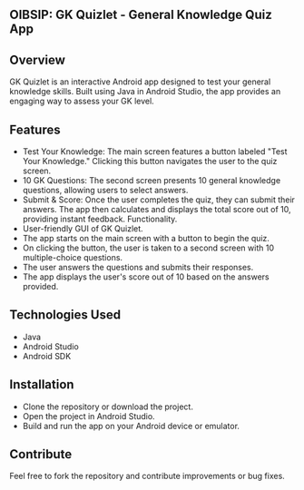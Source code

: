 ## OIBSIP: GK Quizlet - General Knowledge Quiz App

## Overview
GK Quizlet is an interactive Android app designed to test your general knowledge skills. Built using Java in Android Studio, the app provides an engaging way to assess your GK level.

## Features

- Test Your Knowledge: The main screen features a button labeled "Test Your Knowledge." Clicking this button navigates the user to the quiz screen.
- 10 GK Questions: The second screen presents 10 general knowledge questions, allowing users to select answers.
- Submit & Score: Once the user completes the quiz, they can submit their answers. The app then calculates and displays the total score out of 10, providing instant feedback.
Functionality.
- User-friendly GUI of GK Quizlet.
- The app starts on the main screen with a button to begin the quiz.
- On clicking the button, the user is taken to a second screen with 10 multiple-choice questions.
- The user answers the questions and submits their responses.
- The app displays the user's score out of 10 based on the answers provided.

## Technologies Used
- Java
- Android Studio
- Android SDK

## Installation
- Clone the repository or download the project.
- Open the project in Android Studio.
- Build and run the app on your Android device or emulator.

## Contribute
Feel free to fork the repository and contribute improvements or bug fixes.

